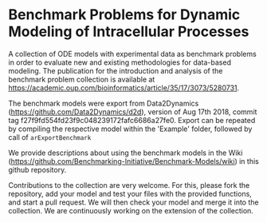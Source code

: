 # Benchmark Problems for Dynamic Modeling of Intracellular Processes
A collection of ODE models with experimental data as benchmark problems in order to evaluate new and existing methodologies for data-based modeling. The publication for the introduction and analysis of the benchmark problem collection is available at https://academic.oup.com/bioinformatics/article/35/17/3073/5280731.

The benchmark models were export from Data2Dynamics (https://github.com/Data2Dynamics/d2d), version of Aug 17th 2018, commit tag f27f9fd554fd23f9c048239172fafc6686a27fe0.
Export can be repeated by compiling the respective model within the 'Example' folder, followed by call of `arExportBenchmark`

We provide descriptions about using the benchmark models in the Wiki (https://github.com/Benchmarking-Initiative/Benchmark-Models/wiki) in this github repository. 

Contributions to the collection are very welcome. For this, please fork the repository, add your model and test your files with the provided functions, and start a pull request. We will then check your model and merge it into the collection. We are continuously working on the extension of the collection.
